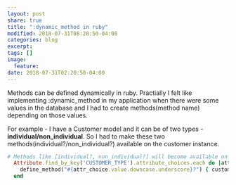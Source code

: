 ```yaml
---
layout: post
share: true
title: ":dynamic_method in ruby"
modified: 2018-07-31T08:20:50-04:00
categories: blog
excerpt:
tags: []
image:
  feature:
date: 2018-07-31T02:20:50-04:00
---
```


Methods can be defined dynamically in ruby.
Practially I felt like implementing :dynamic_method in my application when there were some values in the database and I had to create methods(method name) depending on those values.

For example - I have a Customer model and it can be of two types - **individual/non_individual**.
So I had to make these two methods(individual?/non_individual?) available on the customer instance.

```ruby
# Methods like [individual?, non_individual?] will become available on any customer instance.
  Attribute.find_by_key('CUSTOMER_TYPE').attribute_choices.each do |attr_choice|
    define_method("#{attr_choice.value.downcase.underscore}?") { customer_type_attribute == attr_choice }
  end
```

